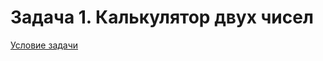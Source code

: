 # Задача 1. Калькулятор двух чисел
[Условие задачи](https://github.com/netology-code/cppm-homeworks/tree/main/03/01)
